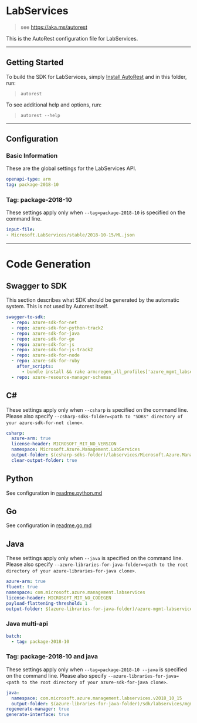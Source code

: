 # LabServices

> see https://aka.ms/autorest

This is the AutoRest configuration file for LabServices.



---
## Getting Started
To build the SDK for LabServices, simply [Install AutoRest](https://aka.ms/autorest/install) and in this folder, run:

> `autorest`

To see additional help and options, run:

> `autorest --help`
---

## Configuration



### Basic Information
These are the global settings for the LabServices API.

``` yaml
openapi-type: arm
tag: package-2018-10
```


### Tag: package-2018-10

These settings apply only when `--tag=package-2018-10` is specified on the command line.

``` yaml $(tag) == 'package-2018-10'
input-file:
- Microsoft.LabServices/stable/2018-10-15/ML.json
```

---
# Code Generation


## Swagger to SDK

This section describes what SDK should be generated by the automatic system.
This is not used by Autorest itself.

``` yaml $(swagger-to-sdk)
swagger-to-sdk:
  - repo: azure-sdk-for-net
  - repo: azure-sdk-for-python-track2
  - repo: azure-sdk-for-java
  - repo: azure-sdk-for-go
  - repo: azure-sdk-for-js
  - repo: azure-sdk-for-js-track2
  - repo: azure-sdk-for-node
  - repo: azure-sdk-for-ruby
    after_scripts:
      - bundle install && rake arm:regen_all_profiles['azure_mgmt_labservices']
  - repo: azure-resource-manager-schemas
```


## C#

These settings apply only when `--csharp` is specified on the command line.
Please also specify `--csharp-sdks-folder=<path to "SDKs" directory of your azure-sdk-for-net clone>`.

``` yaml $(csharp)
csharp:
  azure-arm: true
  license-header: MICROSOFT_MIT_NO_VERSION
  namespace: Microsoft.Azure.Management.LabServices
  output-folder: $(csharp-sdks-folder)/labservices/Microsoft.Azure.Management.LabServices/src/Generated
  clear-output-folder: true
```

## Python

See configuration in [readme.python.md](./readme.python.md)

## Go

See configuration in [readme.go.md](./readme.go.md)

## Java

These settings apply only when `--java` is specified on the command line.
Please also specify `--azure-libraries-for-java-folder=<path to the root directory of your azure-libraries-for-java clone>`.

``` yaml $(java)
azure-arm: true
fluent: true
namespace: com.microsoft.azure.management.labservices
license-header: MICROSOFT_MIT_NO_CODEGEN
payload-flattening-threshold: 1
output-folder: $(azure-libraries-for-java-folder)/azure-mgmt-labservices
```

### Java multi-api

``` yaml $(java) && $(multiapi)
batch:
  - tag: package-2018-10
```

### Tag: package-2018-10 and java

These settings apply only when `--tag=package-2018-10 --java` is specified on the command line.
Please also specify `--azure-libraries-for-java=<path to the root directory of your azure-sdk-for-java clone>`.

``` yaml $(tag) == 'package-2018-10' && $(java) && $(multiapi)
java:
  namespace: com.microsoft.azure.management.labservices.v2018_10_15
  output-folder: $(azure-libraries-for-java-folder)/sdk/labservices/mgmt-v2018_10_15
regenerate-manager: true
generate-interface: true
```






